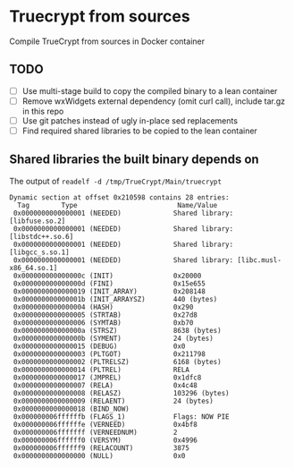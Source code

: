 # Truecrypt from sources
Compile TrueCrypt from sources in Docker container

## TODO

- [ ] Use multi-stage build to copy the compiled binary to a lean container
- [ ] Remove wxWidgets external dependency (omit curl call), include tar.gz in this repo
- [ ] Use git patches instead of ugly in-place sed replacements
- [ ] Find required shared libraries to be copied to the lean container

## Shared libraries the built binary depends on

The output of ```readelf -d /tmp/TrueCrypt/Main/truecrypt```

```
Dynamic section at offset 0x210598 contains 28 entries:
  Tag        Type                         Name/Value
 0x0000000000000001 (NEEDED)             Shared library: [libfuse.so.2]
 0x0000000000000001 (NEEDED)             Shared library: [libstdc++.so.6]
 0x0000000000000001 (NEEDED)             Shared library: [libgcc_s.so.1]
 0x0000000000000001 (NEEDED)             Shared library: [libc.musl-x86_64.so.1]
 0x000000000000000c (INIT)               0x20000
 0x000000000000000d (FINI)               0x15e655
 0x0000000000000019 (INIT_ARRAY)         0x208148
 0x000000000000001b (INIT_ARRAYSZ)       440 (bytes)
 0x0000000000000004 (HASH)               0x290
 0x0000000000000005 (STRTAB)             0x27d8
 0x0000000000000006 (SYMTAB)             0xb70
 0x000000000000000a (STRSZ)              8638 (bytes)
 0x000000000000000b (SYMENT)             24 (bytes)
 0x0000000000000015 (DEBUG)              0x0
 0x0000000000000003 (PLTGOT)             0x211798
 0x0000000000000002 (PLTRELSZ)           6168 (bytes)
 0x0000000000000014 (PLTREL)             RELA
 0x0000000000000017 (JMPREL)             0x1dfc8
 0x0000000000000007 (RELA)               0x4c48
 0x0000000000000008 (RELASZ)             103296 (bytes)
 0x0000000000000009 (RELAENT)            24 (bytes)
 0x0000000000000018 (BIND_NOW)           
 0x000000006ffffffb (FLAGS_1)            Flags: NOW PIE
 0x000000006ffffffe (VERNEED)            0x4bf8
 0x000000006fffffff (VERNEEDNUM)         2
 0x000000006ffffff0 (VERSYM)             0x4996
 0x000000006ffffff9 (RELACOUNT)          3875
 0x0000000000000000 (NULL)               0x0
 ```
